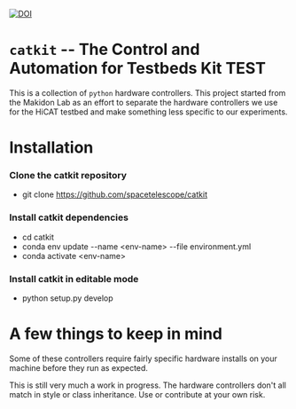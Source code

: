 [![DOI](https://zenodo.org/badge/100620945.svg)](https://zenodo.org/badge/latestdoi/100620945)

# ``catkit`` -- The Control and Automation for Testbeds Kit TEST
This is a collection of ``python`` hardware controllers. This project started
from the Makidon Lab as an effort to separate the hardware controllers we use
for the HiCAT testbed and make something less specific to our experiments. 


# Installation

### Clone the catkit repository
 * git clone https://github.com/spacetelescope/catkit

### Install catkit dependencies
 * cd catkit
 * conda env update --name \<env-name\> --file environment.yml
 * conda activate \<env-name\>

### Install catkit in editable mode
 * python setup.py develop

# A few things to keep in mind
Some of these controllers require fairly specific hardware installs on your machine
before they run as expected. 

This is still very much a work in progress. The hardware controllers don't all
match in style or class inheritance. Use or contribute at your own risk.
